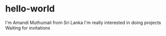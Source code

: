 # hello-world
I'm Amandi Muthumali from Sri Lanka 
I'm really interested in doing projects
Waiting for invitations
